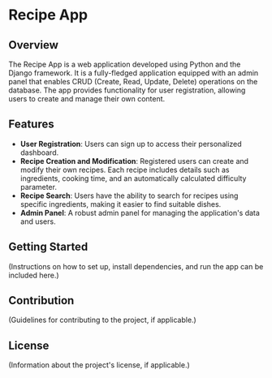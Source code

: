 # Recipe App

## Overview

The Recipe App is a web application developed using Python and the Django framework. It is a fully-fledged application equipped with an admin panel that enables CRUD (Create, Read, Update, Delete) operations on the database. The app provides functionality for user registration, allowing users to create and manage their own content.

## Features

- **User Registration**: Users can sign up to access their personalized dashboard.
- **Recipe Creation and Modification**: Registered users can create and modify their own recipes. Each recipe includes details such as ingredients, cooking time, and an automatically calculated difficulty parameter.
- **Recipe Search**: Users have the ability to search for recipes using specific ingredients, making it easier to find suitable dishes.
- **Admin Panel**: A robust admin panel for managing the application's data and users.

## Getting Started

(Instructions on how to set up, install dependencies, and run the app can be included here.)

## Contribution

(Guidelines for contributing to the project, if applicable.)

## License

(Information about the project's license, if applicable.)
